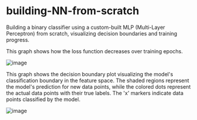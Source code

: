 # building-NN-from-scratch
Building a binary classifier using a custom-built MLP (Multi-Layer Perceptron) from scratch, visualizing decision boundaries and training progress.

This graph shows how the loss function decreases over training epochs.

![image](https://github.com/aysegulkocak1/building-NN-from-scratch/assets/127384367/94aba89c-b0d5-4082-a615-2eb7f61ae28c)


This graph shows the decision boundary plot visualizing the model's classification boundary in the feature space. The shaded regions represent the model's prediction for new data points, while the colored dots represent the actual data points with their true labels. The 'x' markers indicate data points classified by the model.

![image](https://github.com/aysegulkocak1/building-NN-from-scratch/assets/127384367/87df6729-5408-40b1-839f-48c976395725)
